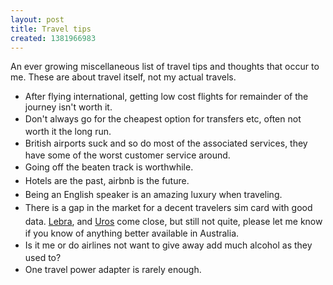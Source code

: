 ```yaml
---
layout: post
title: Travel tips
created: 1381966983
---
```

<p>An ever growing miscellaneous list of travel tips and thoughts that occur to me. These are about travel itself, not my actual travels.</p><ul><li>After flying international, getting low cost flights for remainder of the journey isn&#39;t worth it.</li><li><span style="line-height: 1.538em;">Don&#39;t always go for the cheapest option for transfers etc, often not worth it the long run.</span></li><li><span style="line-height: 1.538em;">British airports suck and so do most of the associated services, they have some of the worst customer service around.</span></li><li><span style="line-height: 1.538em;">Going off the beaten track is worthwhile.</span></li><li><span style="line-height: 1.538em;">Hotels are the past, airbnb is the future.</span></li><li><span style="line-height: 1.538em;">Being an English speaker is an amazing luxury when traveling.</span></li><li><span style="line-height: 1.538em;">There is a gap in the market for a decent travelers sim card with good data. <a href="http://www.lebara.com.au/" target="_blank">Lebra</a>, and <a href="http://uros.com/" target="_blank">Uros</a> come close, but still not quite, please let me know if you know of anything better available in Australia.</span></li><li><span style="line-height: 1.538em;">Is it me or do airlines not want to give away add much alcohol as they used to?</span></li><li><span style="line-height: 1.538em;">One travel power adapter is rarely enough.&nbsp;</span></li></ul>
